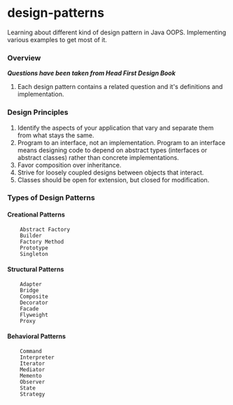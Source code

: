 # design-patterns

Learning about different kind of design pattern in Java OOPS. Implementing various examples to get most of it.

### Overview
***Questions have been taken from Head First Design Book***

1. Each design pattern contains a related question and it's definitions and implementation. 

### Design Principles
1. Identify the aspects of your application that vary and separate them from what stays the same. 
2. Program to an interface, not an implementation. 
        Program to an interface means designing code to depend on abstract types (interfaces or abstract classes) rather than concrete implementations.
3. Favor composition over inheritance.
4. Strive for loosely coupled designs between objects that interact.
5. Classes should be open for extension, but closed for modification.

### Types of Design Patterns
#### Creational Patterns
        Abstract Factory
        Builder
        Factory Method
        Prototype
        Singleton

#### Structural Patterns
        Adapter
        Bridge
        Composite
        Decorator
        Facade
        Flyweight
        Proxy

#### Behavioral Patterns
        Command
        Interpreter
        Iterator
        Mediator
        Memento
        Observer
        State
        Strategy